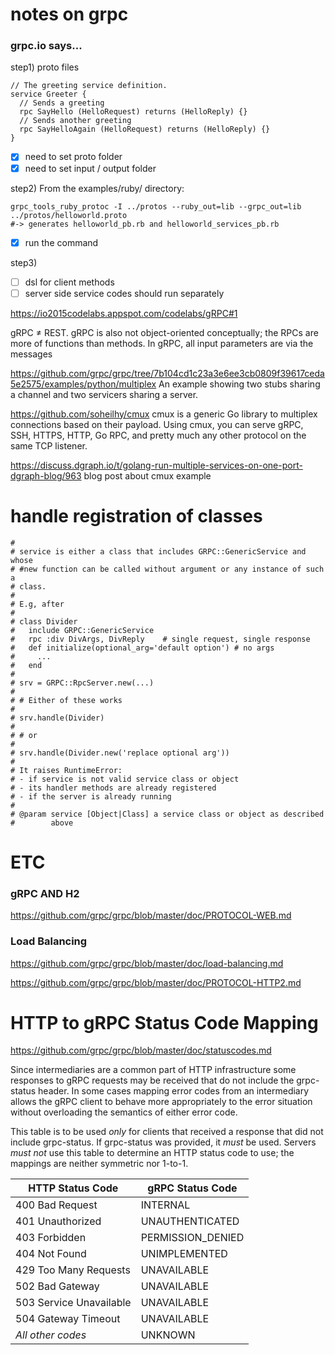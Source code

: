 # notes on grpc

### grpc.io says...

step1) proto files
```
// The greeting service definition.
service Greeter {
  // Sends a greeting
  rpc SayHello (HelloRequest) returns (HelloReply) {}
  // Sends another greeting
  rpc SayHelloAgain (HelloRequest) returns (HelloReply) {}
}
```

-[X] need to set proto folder
-[X] need to set input / output folder

step2) From the examples/ruby/ directory:
```
grpc_tools_ruby_protoc -I ../protos --ruby_out=lib --grpc_out=lib ../protos/helloworld.proto
#-> generates helloworld_pb.rb and helloworld_services_pb.rb
```

-[X] run the command

step3)
-[ ] dsl for client methods
-[ ] server side service codes should run separately 

https://io2015codelabs.appspot.com/codelabs/gRPC#1


gRPC ≠ REST. gRPC is also not object-oriented conceptually; the RPCs are more of functions than methods. In gRPC, all input parameters are via the messages

https://github.com/grpc/grpc/tree/7b104cd1c23a3e6ee3cb0809f39617ceda5e2575/examples/python/multiplex
An example showing two stubs sharing a channel and two servicers sharing a server.

https://github.com/soheilhy/cmux
cmux is a generic Go library to multiplex connections based on their payload. Using cmux, you can serve gRPC, SSH, HTTPS, HTTP, Go RPC, and pretty much any other protocol on the same TCP listener.

https://discuss.dgraph.io/t/golang-run-multiple-services-on-one-port-dgraph-blog/963
blog post about cmux example 


# handle registration of classes
    #
    # service is either a class that includes GRPC::GenericService and whose
    # #new function can be called without argument or any instance of such a
    # class.
    #
    # E.g, after
    #
    # class Divider
    #   include GRPC::GenericService
    #   rpc :div DivArgs, DivReply    # single request, single response
    #   def initialize(optional_arg='default option') # no args
    #     ...
    #   end
    #
    # srv = GRPC::RpcServer.new(...)
    #
    # # Either of these works
    #
    # srv.handle(Divider)
    #
    # # or
    #
    # srv.handle(Divider.new('replace optional arg'))
    #
    # It raises RuntimeError:
    # - if service is not valid service class or object
    # - its handler methods are already registered
    # - if the server is already running
    #
    # @param service [Object|Class] a service class or object as described
    #        above







# ETC

### gRPC AND H2
https://github.com/grpc/grpc/blob/master/doc/PROTOCOL-WEB.md

### Load Balancing
https://github.com/grpc/grpc/blob/master/doc/load-balancing.md

https://github.com/grpc/grpc/blob/master/doc/PROTOCOL-HTTP2.md

# HTTP to gRPC Status Code Mapping
https://github.com/grpc/grpc/blob/master/doc/statuscodes.md

Since intermediaries are a common part of HTTP infrastructure some responses to
gRPC requests may be received that do not include the grpc-status header. In
some cases mapping error codes from an intermediary allows the gRPC client to
behave more appropriately to the error situation without overloading the
semantics of either error code.

This table is to be used _only_ for clients that received a response that did
not include grpc-status. If grpc-status was provided, it _must_ be used. Servers
_must not_ use this table to determine an HTTP status code to use; the mappings
are neither symmetric nor 1-to-1.

| HTTP Status Code           | gRPC Status Code   |
|----------------------------|--------------------|
| 400 Bad Request            | INTERNAL           |
| 401 Unauthorized           | UNAUTHENTICATED    |
| 403 Forbidden              | PERMISSION\_DENIED |
| 404 Not Found              | UNIMPLEMENTED      |
| 429 Too Many Requests      | UNAVAILABLE        |
| 502 Bad Gateway            | UNAVAILABLE        |
| 503 Service Unavailable    | UNAVAILABLE        |
| 504 Gateway Timeout        | UNAVAILABLE        |
| _All other codes_          | UNKNOWN            |
